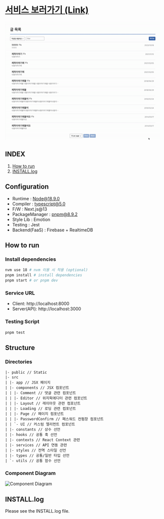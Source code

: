 # [서비스 보러가기 (Link)](https://react-board-8bdfb.web.app/)
![Preview](./preview.gif)

## INDEX
1. [How to run](#How-to-run)
1. [INSTALL.log](#INSTALL.log)


## Configuration
- Runtime : Node@18.9.0
- Compiler : typescript@5.0
- F/W : Next.js@13
- PackageManager : pnpm@8.9.2
- Style Lib : Emotion
- Testing : Jest
- Backend(FaaS) : Firebase + RealtimeDB 


## How to run
### Install dependencies
```bash
nvm use 18 # nvm 이용 시 적용 (optional)
pnpm install # install dependencies
pnpm start # or pnpm dev
```

### Service URL
- Client: http://localhost:8000  
- Server(API): http://localhost:3000  

### Testing Script
```bash
pnpm test
```


## Structure

### Directories
```
|- public // Static
|- src
| |- app // JSX 페이지
| |- components // JSX 컴포넌트
| | |- Comment // 댓글 관련 컴포넌트
| | |- Editor // 위지윅에디터 관련 컴포넌트
| | |- Layout // 레이아웃 관련 컴포넌트
| | |- Loading // 로딩 관련 컴포넌트
| | |- Page // 페이지 컴포넌트
| | |- PasswordConfirm // 패스워드 컨펌창 컴포넌트
| | `- UI // 커스텀 엘리먼트 컴포넌트
| |- constants // 상수 선언
| |- hooks // 공통 훅 선언
| |- contexts // React Context 관련
| |- services // API 연동 관련 
| |- styles // 전역 스타일 선언
| |- types // 공통/일반 타입 선언
| `- utils // 공통 함수 선언
```

### Component Diagram
![Component Diagram](./component_diagram.png)


## INSTALL.log
Please see the INSTALL.log file.

